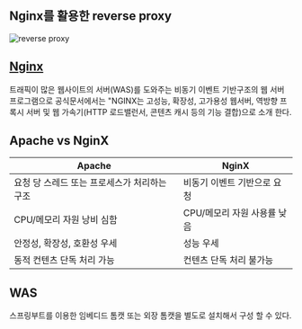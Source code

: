 ## Nginx를 활용한 reverse proxy
![reverse proxy](https://user-images.githubusercontent.com/13326651/218632491-a2d02fc0-c3e0-45ce-98e5-eba8c7541710.png)

## [Nginx](https://www.nginx.com/resources/faq/)
트래픽이 많은 웹사이트의 서버(WAS)를 도와주는 비동기 이벤트 기반구조의 웹 서버 프로그램으로 공식문서에서는 "NGINX는 고성능, 확장성, 고가용성 웹서버, 역방향 프록시 서버 및 웹 가속기(HTTP 로드밸런서, 콘텐츠 캐시 등의 기능 결합)으로 소개 한다.

## Apache vs NginX
|Apache|NginX|
|------|---|
|요청 당 스레드 또는 프로세스가 처리하는 구조|비동기 이벤트 기반으로 요청|
|CPU/메모리 자원 낭비 심함|CPU/메모리 자원 사용률 낮음|
|안정성, 확장성, 호환성 우세|성능 우세|
|동적 컨텐츠 단독 처리 가능|컨텐츠 단독 처리 불가능|

## WAS
스프링부트를 이용한 임베디드 톰캣 또는 외장 톰캣을 별도로 설치해서 구성 할 수 있다.
